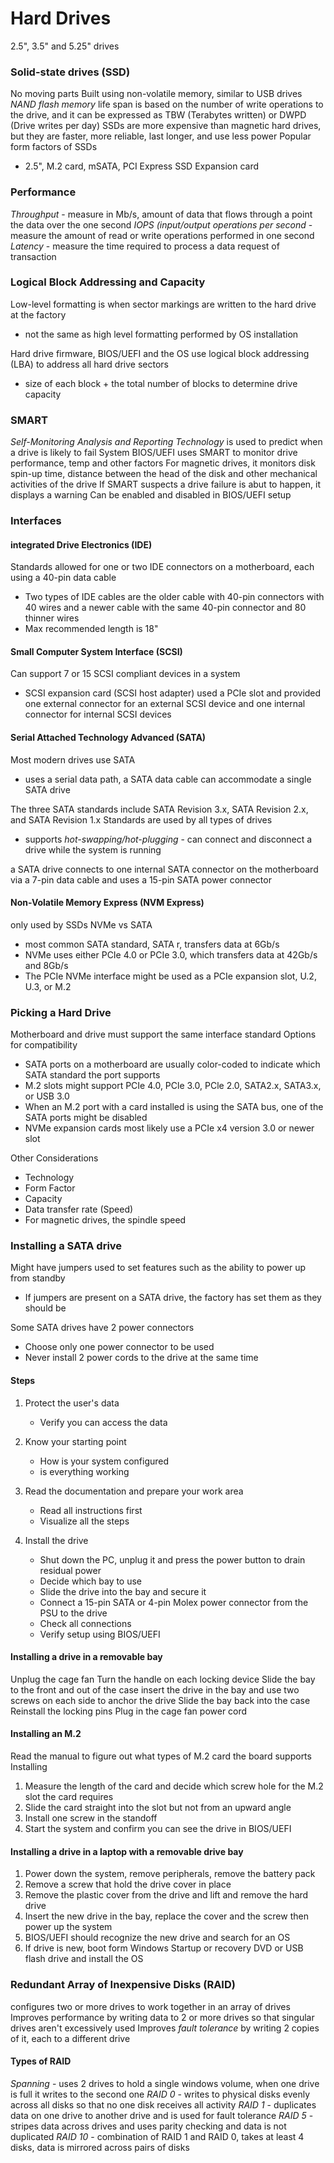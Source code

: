 # Hard Drives
2.5", 3.5" and 5.25" drives
### Solid-state drives (SSD)
No moving parts
Built using non-volatile memory, similar to USB drives
*NAND flash memory*
life span is based on the number of write operations to the drive, and it can be expressed as TBW (Terabytes written) or DWPD (Drive writes per day)
SSDs are more expensive than magnetic hard drives, but they are faster, more reliable, last longer, and use less power
Popular form factors of SSDs
- 2.5", M.2 card, mSATA, PCI Express SSD Expansion card
### Performance
*Throughput* - measure in Mb/s, amount of data that flows through a point the data over the one second
*IOPS (input/output operations per second* - measure the amount of read or write operations performed in one second
*Latency* - measure the time required to process a data request of transaction
### Logical Block Addressing and Capacity
Low-level formatting is when sector markings are written to the hard drive at the factory
- not the same as high level formatting performed by OS installation

Hard drive firmware, BIOS/UEFI and the OS use logical block addressing (LBA) to address all hard drive sectors
- size of each block + the total number of blocks to determine drive capacity
### SMART
*Self-Monitoring Analysis and Reporting Technology* is used to predict when a drive is likely to fail
System BIOS/UEFI uses SMART to monitor drive performance, temp and other factors
For magnetic drives, it monitors disk spin-up time, distance between the head of the disk and other mechanical activities of the drive
If SMART suspects a drive failure is abut to happen, it displays a warning
Can be enabled and disabled in BIOS/UEFI setup
### Interfaces
#### integrated Drive Electronics (IDE)
Standards allowed for one or two IDE connectors on a motherboard, each using a 40-pin data cable
- Two types of IDE cables are the older cable with 40-pin connectors with 40 wires and a newer cable with the same 40-pin connector and 80 thinner wires
- Max recommended length is 18"
#### Small Computer System Interface (SCSI)
Can support 7 or 15 SCSI compliant devices in a system
- SCSI expansion card (SCSI host adapter) used a PCIe slot and provided one external connector for an external SCSI device and one internal connector for internal SCSI devices
#### Serial Attached Technology Advanced (SATA)
Most modern drives use SATA
- uses a serial data path, a SATA data cable can accommodate a single SATA drive

The three SATA standards include SATA Revision 3.x, SATA Revision 2.x, and SATA Revision 1.x
Standards are used by all types of drives
- supports *hot-swapping/hot-plugging* - can connect and disconnect a drive while the system is running

a SATA drive connects to one internal SATA connector on the motherboard via a 7-pin data cable and uses a 15-pin SATA power connector
#### Non-Volatile Memory Express (NVM Express)
only used by SSDs
NVMe vs SATA
- most common SATA standard, SATA r, transfers data at 6Gb/s
- NVMe uses either PCIe 4.0 or PCIe 3.0, which transfers data at 42Gb/s and 8Gb/s
- The PCIe NVMe interface might be used as a PCIe expansion slot, U.2, U.3, or M.2
### Picking a Hard Drive
Motherboard and drive must support the same interface standard
Options for compatibility
- SATA ports on a motherboard are usually color-coded to indicate which SATA standard the port supports
- M.2 slots might support PCIe 4.0, PCle 3.0, PCle 2.0, SATA2.x, SATA3.x, or USB 3.0
- When an M.2 port with a card installed is using the SATA bus, one of the SATA ports might be disabled
- NVMe expansion cards most likely use a PCIe x4 version 3.0 or newer slot

Other Considerations
- Technology
- Form Factor
- Capacity
- Data transfer rate (Speed)
- For magnetic drives, the spindle speed
### Installing a SATA drive
Might have jumpers used to set features such as the ability to power up from standby
- If jumpers are present on a SATA drive, the factory has set them as they should be

Some SATA drives have 2 power connectors
- Choose only one power connector to be used
- Never install 2 power cords to the drive at the same time
#### Steps
1. Protect the user's data
	- Verify you can access the data

2. Know your starting point
	- How is your system configured
	- is everything working

3. Read the documentation and prepare your work area
	- Read all instructions first
	- Visualize all the steps

4. Install the drive
	- Shut down the PC, unplug it and press the power button to drain residual power
	- Decide which bay to use
	- Slide the drive into the bay and secure it
	- Connect a 15-pin SATA or 4-pin Molex power connector from the PSU to the drive
	- Check all connections
	- Verify setup using BIOS/UEFI
#### Installing a drive in a removable bay
Unplug the cage fan
Turn the handle on each locking device
Slide the bay to the front and out of the case
insert the drive in the bay and use two screws on each side to anchor the drive
Slide the bay back into the case
Reinstall the locking pins
Plug in the cage fan power cord
#### Installing an M.2
Read the manual to figure out what types of M.2 card the board supports
Installing
1. Measure the length of the card and decide which screw hole for the M.2 slot the card requires
2. Slide the card straight into the slot but not from an upward angle
3. Install one screw in the standoff
4. Start the system and confirm you can see the drive in BIOS/UEFI
#### Installing a drive in a laptop with a removable drive bay
1. Power down the system, remove peripherals, remove the battery pack
2. Remove a screw that hold the drive cover in place
3. Remove the plastic cover from the drive and lift and remove the hard drive
4. Insert the new drive in the bay, replace the cover and the screw then power up the system
5. BIOS/UEFI should recognize the new drive and search for an OS
6. If drive is new, boot form Windows Startup or recovery DVD or USB flash drive and install the OS
### Redundant Array of Inexpensive Disks (RAID)
configures two or more drives to work together in an array of drives
Improves performance by writing data to 2 or more drives so that singular drives aren't excessively used
Improves *fault tolerance* by writing 2 copies of it, each to a different drive
#### Types of RAID
*Spanning* - uses 2 drives to hold a single windows volume, when one drive is full it writes to the second one
*RAID 0* - writes to physical disks evenly across all disks so that no one disk receives all activity
*RAID 1* - duplicates data on one drive to another drive and is used for fault tolerance
*RAID 5* - stripes data across drives and uses parity checking and data is not duplicated
*RAID 10* - combination of RAID 1 and RAID 0, takes at least 4 disks, data is mirrored across pairs of disks
